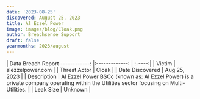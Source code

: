 ```yaml
---
date: '2023-08-25'
discovered: August 25, 2023
title: Al Ezzel Power
image: images/blog/Cloak.png
author: Breachsense Support
draft: false
yearmonths: 2023/august
---
```



| Data Breach Report
------------:     |:-------------:    | :-----:|
| Victim      | alezzelpower.com      | 
| Threat Actor      | Cloak      | 
| Date Discovered      | Aug 25, 2023      | 
| Description      | Al Ezzel Power BSCc (known as: Al Ezzel Power) is a private company operating within the Utilities sector focusing on Multi-Utilities.      | 
| Leak Size      | Unknown      | 

